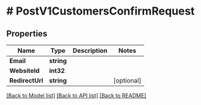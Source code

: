 # # PostV1CustomersConfirmRequest


## Properties 


Name | Type | Description | Notes
------------ | ------------- | ------------- | -------------
**Email**| **string** |   |
**WebsiteId**| **int32** |   |
**RedirectUrl**| **string** |   | [optional]


[[Back to Model list]](../../README.md#models) [[Back to API list]](../../README.md#endpoints) [[Back to README]](../../README.md)

